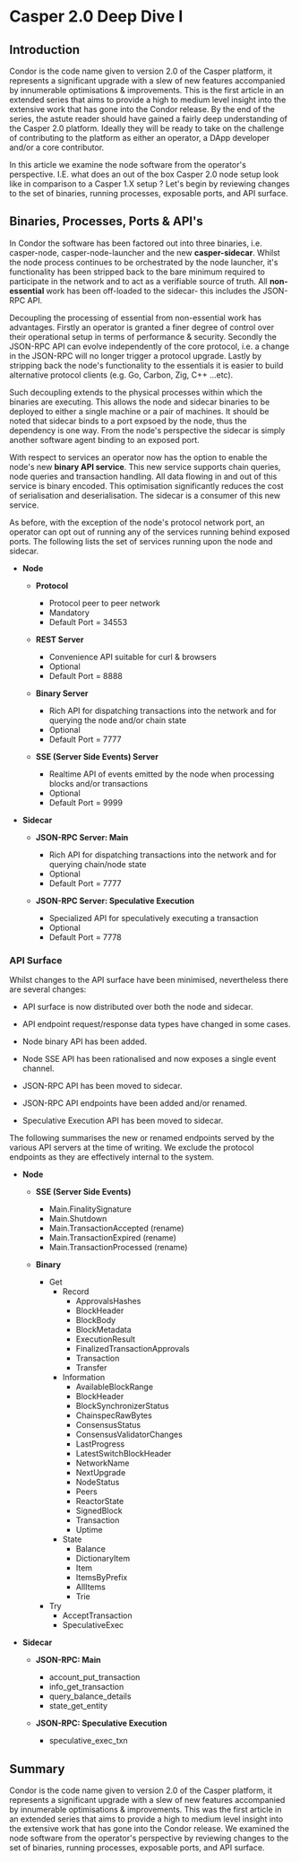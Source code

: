 # Casper 2.0 Deep Dive I

## Introduction

Condor is the code name given to version 2.0 of the Casper platform, it represents a significant upgrade with a slew of new features accompanied by innumerable  optimisations & improvements.  This is the first article in an extended series that aims to provide a high to medium level insight into the extensive work that has gone into the Condor release.  By the end of the series, the astute reader should have gained a fairly deep understanding of the Casper 2.0 platform.  Ideally they will be ready to take on the challenge of contributing to the platform as either an operator, a DApp developer and/or a core contributor.  

In this article we examine the node software from the operator's perspective.  I.E. what does an out of the box Casper 2.0 node setup look like in comparison to a Casper 1.X setup ?  Let's begin by reviewing changes to the set of binaries, running processes, exposable ports, and API surface.

## Binaries, Processes, Ports & API's

In Condor the software has been factored out into three binaries, i.e. casper-node, casper-node-launcher and the new **casper-sidecar**.  Whilst the node process continues to be orchestrated by the node launcher, it's functionality has been stripped back to the bare minimum required to participate in the network and to act as a verifiable source of truth.  All **non-essential** work has been off-loaded to the sidecar- this includes the JSON-RPC API.

Decoupling the processing of essential from non-essential work has advantages.  Firstly an operator is granted a finer degree of control over their operational setup in terms of performance & security.  Secondly the JSON-RPC API can evolve independently of the core protocol, i.e. a change in the JSON-RPC will no longer trigger a protocol upgrade.  Lastly by stripping back the node's functionality to the essentials it is easier to build alternative protocol clients (e.g. Go, Carbon, Zig, C++ ...etc). 

Such decoupling extends to the physical processes within which the binaries are executing.  This allows the node and sidecar binaries to be deployed to either a single machine or a pair of machines. It should be noted that sidecar binds to a port expsoed by the node, thus the dependency is one way.  From the node's perspective the sidecar is simply another software agent binding to an exposed port.  

With respect to services an operator now has the option to enable the node's new **binary API service**.  This new service supports chain queries, node queries and transaction handling.  All data flowing in and out of this service is binary encoded.  This optimisation significantly reduces the cost of serialisation and deserialisation.    The sidecar is a consumer of this new service.

As before, with the exception of the node's protocol network port, an operator can opt out of running any of the services running behind exposed ports.  The following lists the set of services running upon the node and sidecar.

- **Node**

    - **Protocol**
        - Protocol peer to peer network
        - Mandatory
        - Default Port = 34553

    - **REST Server**
        - Convenience API suitable for curl & browsers
        - Optional
        - Default Port = 8888

    - **Binary Server**
        - Rich API for dispatching transactions into the network and for querying the node and/or chain state
        - Optional
        - Default Port = 7777

    - **SSE (Server Side Events) Server**
        - Realtime API of events emitted by the node when processing blocks and/or transactions
        - Optional
        - Default Port = 9999

- **Sidecar**

    - **JSON-RPC Server: Main**
        - Rich API for dispatching transactions into the network and for querying chain/node state
        - Optional
        - Default Port = 7777

    - **JSON-RPC Server: Speculative Execution**
        - Specialized API for speculatively executing a transaction
        - Optional
        - Default Port = 7778

### API Surface

Whilst changes to the API surface have been minimised, nevertheless there are several changes:

- API surface is now distributed over both the node and sidecar.

- API endpoint request/response data types have changed in some cases.

- Node binary API has been added.

- Node SSE API has been rationalised and now exposes a single event channel.

- JSON-RPC API has been moved to sidecar.  

- JSON-RPC API endpoints have been added and/or renamed.   

- Speculative Execution API has been moved to sidecar.  

The following summarises the new or renamed endpoints served by the various API servers at the time of writing.  We exclude the protocol endpoints as they are effectively internal to the system. 

- **Node**

    - **SSE (Server Side Events)**

        - Main.FinalitySignature
        - Main.Shutdown
        - Main.TransactionAccepted (rename)
        - Main.TransactionExpired (rename)
        - Main.TransactionProcessed (rename)

    - **Binary**

        - Get
            - Record
                - ApprovalsHashes
                - BlockHeader
                - BlockBody
                - BlockMetadata
                - ExecutionResult
                - FinalizedTransactionApprovals
                - Transaction
                - Transfer
            - Information
                - AvailableBlockRange
                - BlockHeader
                - BlockSynchronizerStatus
                - ChainspecRawBytes
                - ConsensusStatus 
                - ConsensusValidatorChanges
                - LastProgress
                - LatestSwitchBlockHeader
                - NetworkName
                - NextUpgrade
                - NodeStatus
                - Peers
                - ReactorState
                - SignedBlock
                - Transaction
                - Uptime
            - State
                - Balance
                - DictionaryItem
                - Item
                - ItemsByPrefix
                - AllItems
                - Trie
        - Try
            - AcceptTransaction
            - SpeculativeExec

- **Sidecar**

    - **JSON-RPC: Main**

        - account_put_transaction
        - info_get_transaction
        - query_balance_details
        - state_get_entity

    - **JSON-RPC: Speculative Execution**

        - speculative_exec_txn

## Summary

Condor is the code name given to version 2.0 of the Casper platform, it represents a significant upgrade with a slew of new features accompanied by innumerable  optimisations & improvements.  This was the first article in an extended series that aims to provide a high to medium level insight into the extensive work that has gone into the Condor release.  We examined the node software from the operator's perspective by reviewing changes to the set of binaries, running processes, exposable ports, and API surface.
 